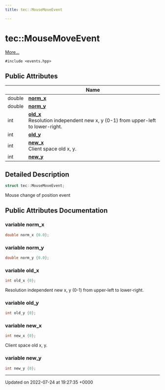 ```yaml
---
title: tec::MouseMoveEvent

---
```


# tec::MouseMoveEvent



 [More...](#detailed-description)


`#include <events.hpp>`

## Public Attributes

|                | Name           |
| -------------- | -------------- |
| double | **[norm_x](/engine/Classes/structtec_1_1_mouse_move_event/#variable-norm-x)**  |
| double | **[norm_y](/engine/Classes/structtec_1_1_mouse_move_event/#variable-norm-y)**  |
| int | **[old_x](/engine/Classes/structtec_1_1_mouse_move_event/#variable-old-x)** <br>Resolution independent new x, y (0-1) from upper-left to lower-right.  |
| int | **[old_y](/engine/Classes/structtec_1_1_mouse_move_event/#variable-old-y)**  |
| int | **[new_x](/engine/Classes/structtec_1_1_mouse_move_event/#variable-new-x)** <br>Client space old x, y.  |
| int | **[new_y](/engine/Classes/structtec_1_1_mouse_move_event/#variable-new-y)**  |

## Detailed Description

```cpp
struct tec::MouseMoveEvent;
```


Mouse change of position event 

## Public Attributes Documentation

### variable norm_x

```cpp
double norm_x {0.0};
```


### variable norm_y

```cpp
double norm_y {0.0};
```


### variable old_x

```cpp
int old_x {0};
```

Resolution independent new x, y (0-1) from upper-left to lower-right. 

### variable old_y

```cpp
int old_y {0};
```


### variable new_x

```cpp
int new_x {0};
```

Client space old x, y. 

### variable new_y

```cpp
int new_y {0};
```


-------------------------------

Updated on 2022-07-24 at 19:27:35 +0000